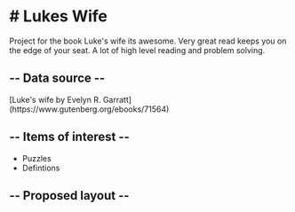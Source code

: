 <h1># Lukes Wife</h1>
Project for the book Luke's wife its awesome. Very great read keeps you on the edge of your seat. A lot of high level reading and problem solving. 

<h2>-- Data source --</h2>
[Luke's wife by Evelyn R. Garratt](https://www.gutenberg.org/ebooks/71564)

<h2>-- Items of interest --</h2>
<ul>
  <li>Puzzles</li>
  <li>Defintions</li>
</ul>

<h2>-- Proposed layout --</h2>


